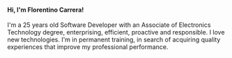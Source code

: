 #### Hi, I'm Florentino Carrera!

I'm a 25 years old Software Developer with an Associate of
Electronics Technology degree, enterprising, efficient,
proactive and responsible. I love new technologies. 
I'm in permanent training, in search of acquiring quality
experiences that improve my professional performance.

